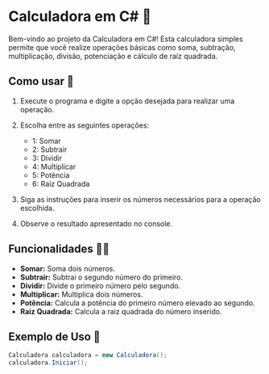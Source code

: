 # Calculadora em C# 🧮

Bem-vindo ao projeto da Calculadora em C#! Esta calculadora simples permite que você realize operações básicas como soma, subtração, multiplicação, divisão, potenciação e cálculo de raiz quadrada.

## Como usar 🚀

1. Execute o programa e digite a opção desejada para realizar uma operação.
2. Escolha entre as seguintes operações:
   - 1: Somar
   - 2: Subtrair
   - 3: Dividir
   - 4: Multiplicar
   - 5: Potência
   - 6: Raíz Quadrada

3. Siga as instruções para inserir os números necessários para a operação escolhida.
4. Observe o resultado apresentado no console.

## Funcionalidades 🧑‍💻

- **Somar:** Soma dois números.
- **Subtrair:** Subtrai o segundo número do primeiro.
- **Dividir:** Divide o primeiro número pelo segundo.
- **Multiplicar:** Multiplica dois números.
- **Potência:** Calcula a potência do primeiro número elevado ao segundo.
- **Raiz Quadrada:** Calcula a raiz quadrada do número inserido.

## Exemplo de Uso 📝

```csharp
Calculadora calculadora = new Calculadora();
calculadora.Iniciar();
